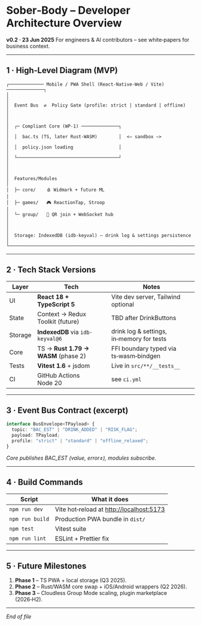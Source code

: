 # Sober‑Body – Developer Architecture Overview

**v0.2 · 23 Jun 2025**
For engineers & AI contributors – see white‑papers for business context.

---

## 1 · High‑Level Diagram (MVP)

```
┌───────────── Mobile / PWA Shell (React‑Native‑Web / Vite) ──────────────┐
│                                                                         │
│  Event Bus  ⇄  Policy Gate (profile: strict | standard | offline)        │
│                                                                         │
│  ┌─ Compliant Core (WP‑1) ──────────────┐                                │
│  │  bac.ts (TS, later Rust‑WASM)        │  <— sandbox —>                 │
│  │  policy.json loading                 │                                │
│  └──────────────────────────────────────┘                                │
│                                                                         │
│  Features/Modules                                                        │
│  ├─ core/    🩸 Widmark + future ML                                       │
│  ├─ games/   🎮 ReactionTap, Stroop                                      │
│  └─ group/   👥 QR join + WebSocket hub                                  │
│                                                                         │
│  Storage: IndexedDB (idb‑keyval) – drink log & settings persistence      │
└───────────────────────────────────────────────────────────────────────────┘
```

---

## 2 · Tech Stack Versions

| Layer   | Tech                                | Notes                                  |
| ------- | ----------------------------------- | -------------------------------------- |
| UI      | **React 18 + TypeScript 5**         | Vite dev server, Tailwind optional     |
| State   | Context → Redux Toolkit (future)    | TBD after DrinkButtons                 |
| Storage | **IndexedDB** via `idb-keyval@6`    | drink log & settings, in‑memory for tests |
| Core    | TS → **Rust 1.79 → WASM** (phase 2) | FFI boundary typed via ts‑wasm‑bindgen |
| Tests   | **Vitest 1.6** + jsdom              | Live in `src/**/__tests__`             |
| CI      | GitHub Actions Node 20              | see `ci.yml`                           |

---

## 3 · Event Bus Contract (excerpt)

```ts
interface BusEnvelope<TPayload> {
  topic: "BAC_EST" | "DRINK_ADDED" | "RISK_FLAG";
  payload: TPayload;
  profile: "strict" | "standard" | "offline_relaxed";
}
```

*Core publishes BAC\_EST (value, error±), modules subscribe.*

---

## 4 · Build Commands

| Script          | What it does                                                      |
| --------------- | ----------------------------------------------------------------- |
| `npm run dev`   | Vite hot‑reload at [http://localhost:5173](http://localhost:5173) |
| `npm run build` | Production PWA bundle in `dist/`                                  |
| `npm test`      | Vitest suite                                                      |
| `npm run lint`  | ESLint + Prettier fix                                             |

---

## 5 · Future Milestones

1. **Phase 1** – TS PWA + local storage (Q3 2025).
2. **Phase 2** – Rust/WASM core swap + iOS/Android wrappers (Q2 2026).
3. **Phase 3** – Cloudless Group Mode scaling, plugin marketplace (2026‑H2).

---

*End of file*
